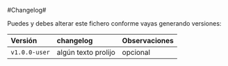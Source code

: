 #Changelog#

Puedes y debes alterar este fichero conforme vayas generando versiones:

| Versión  			| changelog  			| Observaciones 
|:------------- 		|:---------------	| :-------------
| `v1.0.0-user`		| algún texto prolijo | opcional     